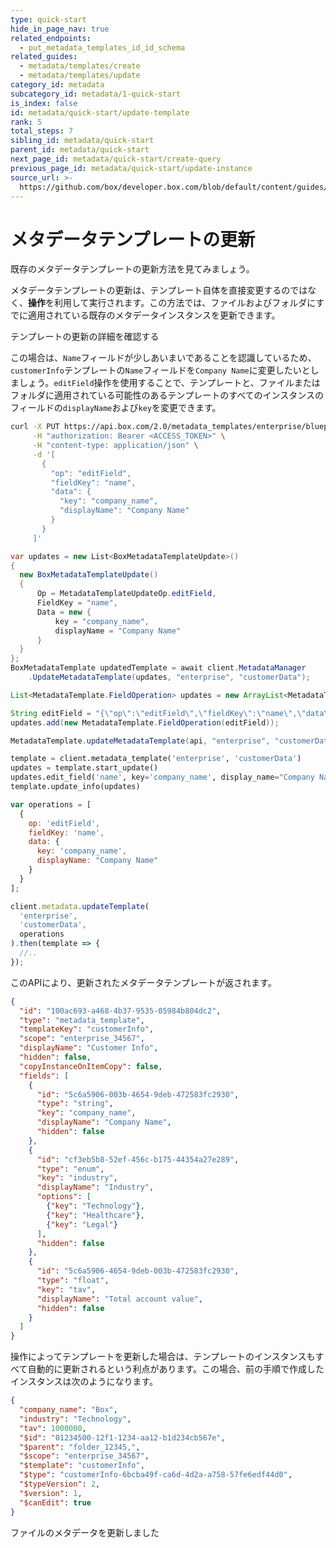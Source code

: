 ```yaml
---
type: quick-start
hide_in_page_nav: true
related_endpoints:
  - put_metadata_templates_id_id_schema
related_guides:
  - metadata/templates/create
  - metadata/templates/update
category_id: metadata
subcategory_id: metadata/1-quick-start
is_index: false
id: metadata/quick-start/update-template
rank: 5
total_steps: 7
sibling_id: metadata/quick-start
parent_id: metadata/quick-start
next_page_id: metadata/quick-start/create-query
previous_page_id: metadata/quick-start/update-instance
source_url: >-
  https://github.com/box/developer.box.com/blob/default/content/guides/metadata/1-quick-start/5-update-template.md
---
```

# メタデータテンプレートの更新

既存のメタデータテンプレートの更新方法を見てみましょう。

メタデータテンプレートの更新は、テンプレート自体を直接変更するのではなく、**操作**を利用して実行されます。この方法では、ファイルおよびフォルダにすでに適用されている既存のメタデータインスタンスを更新できます。

<CTA to="g://metadata/templates/update">

テンプレートの更新の詳細を確認する

</CTA>

この場合は、`Name`フィールドが少しあいまいであることを認識しているため、`customerInfo`テンプレートの`Name`フィールドを`Company Name`に変更したいとしましょう。`editField`操作を使用することで、テンプレートと、ファイルまたはフォルダに適用されている可能性のあるテンプレートのすべてのインスタンスのフィールドの`displayName`および`key`を変更できます。

<!-- markdownlint-disable line-length -->

<Tabs>

<Tab title="cURL">

```sh
curl -X PUT https://api.box.com/2.0/metadata_templates/enterprise/blueprintTemplate/schema \
     -H "authorization: Bearer <ACCESS_TOKEN>" \
     -H "content-type: application/json" \
     -d '[
       {
         "op": "editField",
         "fieldKey": "name",
         "data": {
           "key": "company_name",
           "displayName": "Company Name"
         }
       }
     ]'
```

</Tab>

<Tab title=".NET">

```c#
var updates = new List<BoxMetadataTemplateUpdate>()
{
  new BoxMetadataTemplateUpdate()
  {
      Op = MetadataTemplateUpdateOp.editField,
      FieldKey = "name",
      Data = new {
          key = "company_name",
          displayName = "Company Name"
      }
  }
};
BoxMetadataTemplate updatedTemplate = await client.MetadataManager
    .UpdateMetadataTemplate(updates, "enterprise", "customerData");
```

</Tab>

<Tab title="Java">

```java
List<MetadataTemplate.FieldOperation> updates = new ArrayList<MetadataTemplate.FieldOperation>();

String editField = "{\"op\":\"editField\",\"fieldKey\":\"name\",\"data\":{\"key\":\"company_name\",\"displayName\":\"Company Name\"}}";
updates.add(new MetadataTemplate.FieldOperation(editField));

MetadataTemplate.updateMetadataTemplate(api, "enterprise", "customerData", updates);
```

</Tab>

<Tab title="Python">

```py
template = client.metadata_template('enterprise', 'customerData')
updates = template.start_update()
updates.edit_field('name', key='company_name', display_name="Company Name")
template.update_info(updates)
```

</Tab>

<Tab title="Node">

```js
var operations = [
  {
    op: 'editField',
    fieldKey: 'name',
    data: { 
      key: 'company_name',
      displayName: "Company Name" 
    }
  }
];

client.metadata.updateTemplate(
  'enterprise', 
  'customerData', 
  operations
).then(template => {
  //.. 
});
```

</Tab>

</Tabs>

このAPIにより、更新されたメタデータテンプレートが返されます。

```json
{
  "id": "100ac693-a468-4b37-9535-05984b804dc2",
  "type": "metadata_template",
  "templateKey": "customerInfo",
  "scope": "enterprise_34567",
  "displayName": "Customer Info",
  "hidden": false,
  "copyInstanceOnItemCopy": false,
  "fields": [
    {
      "id": "5c6a5906-003b-4654-9deb-472583fc2930",
      "type": "string",
      "key": "company_name",
      "displayName": "Company Name",
      "hidden": false
    },
    {
      "id": "cf3eb5b8-52ef-456c-b175-44354a27e289",
      "type": "enum",
      "key": "industry",
      "displayName": "Industry",
      "options": [
        {"key": "Technology"},
        {"key": "Healthcare"},
        {"key": "Legal"}
      ],
      "hidden": false
    },
    {
      "id": "5c6a5906-4654-9deb-003b-472583fc2930",
      "type": "float",
      "key": "tav",
      "displayName": "Total account value",
      "hidden": false
    }
  ]
}
```

操作によってテンプレートを更新した場合は、テンプレートのインスタンスもすべて自動的に更新されるという利点があります。この場合、前の手順で作成したインスタンスは次のようになります。

```json
{
  "company_name": "Box",
  "industry": "Technology",
  "tav": 1000000,
  "$id": "01234500-12f1-1234-aa12-b1d234cb567e",
  "$parent": "folder_12345,",
  "$scope": "enterprise_34567",
  "$template": "customerInfo",
  "$type": "customerInfo-6bcba49f-ca6d-4d2a-a758-57fe6edf44d0",
  "$typeVersion": 2,
  "$version": 1,
  "$canEdit": true
}
```

<!-- markdownlint-enable line-length -->

<Next>

ファイルのメタデータを更新しました

</Next>
